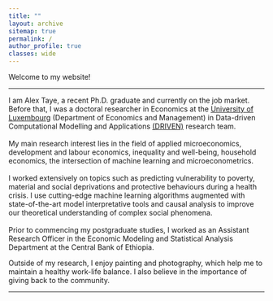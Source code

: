 ```yaml
---
title: ""
layout: archive
sitemap: true
permalink: /
author_profile: true
classes: wide
---
```


Welcome to my website!

***

I am Alex Taye, a recent Ph.D. graduate and currently on the job market. Before that, I was a doctoral researcher in Economics at the <a href="https://wwwen.uni.lu/fdef/department_of_economics_and_management/"> University of Luxembourg</a> (Department of Economics and Management) in Data-driven Computational Modelling and Applications <a href="https://driven.uni.lu/team/"> (DRIVEN)</a> research team.
<br>
<br>
My main research interest lies in the field of applied microeconomics, development and labour economics, inequality and well-being, household economics, the intersection of machine learning and microeconometrics.
<br>
<br>
I worked extensively on topics such as predicting vulnerability to poverty, material and social deprivations and protective behaviours during a health crisis. I use cutting-edge machine learning algorithms augmented with state-of-the-art model
interpretative tools and causal analysis to improve our theoretical understanding of complex social phenomena.
<br>
<br>
Prior to commencing my postgraduate studies, I worked as an Assistant Research Officer in the Economic Modeling and Statistical Analysis Department at the Central Bank of Ethiopia.

Outside of my research, I enjoy painting and photography, which help me to maintain a healthy work-life balance. I also believe in the importance of giving back to the community.

***
<!--, and I have volunteered with [insert the organizations with which you have volunteered].
<i class='fas fa-download' style='font-size:18px'></i> You can download my full <a target="_blank" href="/_pages/Taye_cv.pdf">Curriculum Vitae <i class="far fa-file-pdf"></i></a> here.
-->
 
